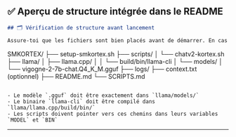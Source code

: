 ## ✅ Aperçu de structure intégrée dans le README

```markdown
## 🗂️ Vérification de structure avant lancement

Assure-toi que les fichiers sont bien placés avant de démarrer. En cas d’erreur au lancement (`model not found`, `llama-cli: command not found`, etc.), vérifie que tu as :

```
SMKORTEX/
├── setup-smkortex.sh
├── scripts/
│   └── chatv2-kortex.sh
├── llama/
│   ├── llama.cpp/
│   │   └── build/bin/llama-cli
│   └── models/
│       └── vigogne-2-7b-chat.Q4_K_M.gguf
├── logs/
├── context.txt (optionnel)
├── README.md
└── SCRIPTS.md
```

- Le modèle `.gguf` doit être exactement dans `llama/models/`
- Le binaire `llama-cli` doit être compilé dans `llama/llama.cpp/build/bin/`
- Les scripts doivent pointer vers ces chemins dans leurs variables `MODEL` et `BIN`
```

---

